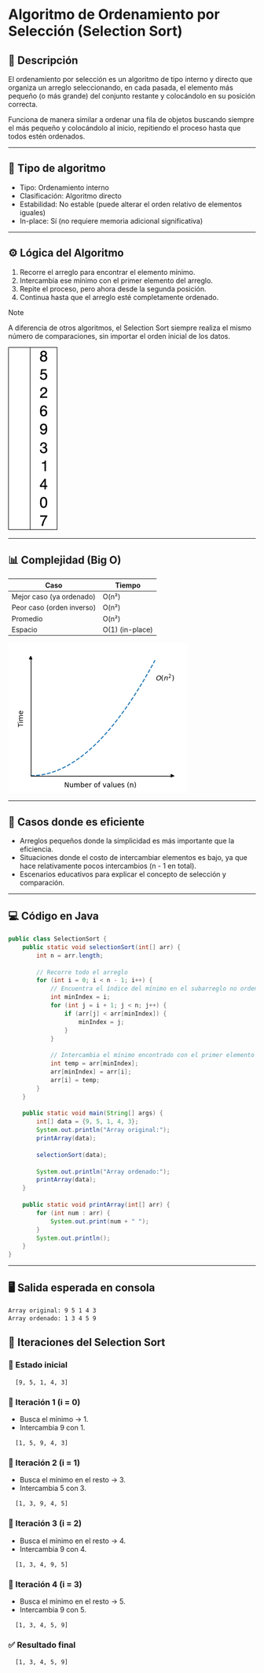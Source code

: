 # Algoritmo de Ordenamiento por Selección (Selection Sort)

## 📌 Descripción

El ordenamiento por selección es un algoritmo de tipo interno y directo que organiza un arreglo seleccionando, en cada pasada, el elemento más pequeño (o más grande) del conjunto restante y colocándolo en su posición correcta.

Funciona de manera similar a ordenar una fila de objetos buscando siempre el más pequeño y colocándolo al inicio, repitiendo el proceso hasta que todos estén ordenados.

___

## 🧩 Tipo de algoritmo

- Tipo: Ordenamiento interno
- Clasificación: Algoritmo directo
- Estabilidad: No estable (puede alterar el orden relativo de elementos iguales)
- In-place: Sí (no requiere memoria adicional significativa)

___

## ⚙️ Lógica del Algoritmo

1. Recorre el arreglo para encontrar el elemento mínimo.
2. Intercambia ese mínimo con el primer elemento del arreglo.
3. Repite el proceso, pero ahora desde la segunda posición.
4. Continua hasta que el arreglo esté completamente ordenado.

> [!NOTE]  
> A diferencia de otros algoritmos, el Selection Sort siempre realiza el mismo número de comparaciones, sin importar el orden inicial de los datos.

![ ](../assets/selection-sort-animation.gif)
___

## 📊 Complejidad (Big O)

| Caso | Tiempo |
|------|--------|
| Mejor caso (ya ordenado) | O(n²) |
| Peor caso (orden inverso) | O(n²) |
| Promedio | O(n²) |
| Espacio | O(1) (in-place) |

![ ](../assets/On2.png)

___

## 🧪 Casos donde es eficiente

- Arreglos pequeños donde la simplicidad es más importante que la eficiencia.
- Situaciones donde el costo de intercambiar elementos es bajo, ya que hace relativamente pocos intercambios (n - 1 en total).
- Escenarios educativos para explicar el concepto de selección y comparación.

___

## 💻 Código en Java

``` java
public class SelectionSort {
    public static void selectionSort(int[] arr) {
        int n = arr.length;

        // Recorre todo el arreglo
        for (int i = 0; i < n - 1; i++) {
            // Encuentra el índice del mínimo en el subarreglo no ordenado
            int minIndex = i;
            for (int j = i + 1; j < n; j++) {
                if (arr[j] < arr[minIndex]) {
                    minIndex = j;
                }
            }

            // Intercambia el mínimo encontrado con el primer elemento no ordenado
            int temp = arr[minIndex];
            arr[minIndex] = arr[i];
            arr[i] = temp;
        }
    }

    public static void main(String[] args) {
        int[] data = {9, 5, 1, 4, 3};
        System.out.println("Array original:");
        printArray(data);

        selectionSort(data);

        System.out.println("Array ordenado:");
        printArray(data);
    }

    public static void printArray(int[] arr) {
        for (int num : arr) {
            System.out.print(num + " ");
        }
        System.out.println();
    }
}
```

___

## 🖥️ Salida esperada en consola

``` shell
Array original: 9 5 1 4 3 
Array ordenado: 1 3 4 5 9 
```

## 🔄 Iteraciones del Selection Sort

### 🔹 Estado inicial

```shell
  [9, 5, 1, 4, 3]
```

### 🔁 Iteración 1 (i = 0)

- Busca el mínimo → 1.
- Intercambia 9 con 1.

```shell
  [1, 5, 9, 4, 3]
```

### 🔁 Iteración 2 (i = 1)

- Busca el mínimo en el resto → 3.
- Intercambia 5 con 3.

```shell
  [1, 3, 9, 4, 5]
```

### 🔁 Iteración 3 (i = 2)

- Busca el mínimo en el resto → 4.
- Intercambia 9 con 4.

```shell
  [1, 3, 4, 9, 5]
```

### 🔁 Iteración 4 (i = 3)

- Busca el mínimo en el resto → 5.
- Intercambia 9 con 5.

```shell
  [1, 3, 4, 5, 9]
```

### ✅ Resultado final

```shell
  [1, 3, 4, 5, 9]
```

